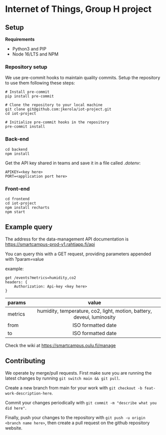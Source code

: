 # Internet of Things, Group H project

## Setup

**Requirements**

- Python3 and PIP
- Node 16/LTS and NPM

### Repository setup

We use pre-commit hooks to maintain quality commits. Setup the repository to use them following these steps:

```shell
# Install pre-commit
pip install pre-commit

# Clone the repository to your local machine
git clone git@github.com:jkerola/iot-project.git
cd iot-project

# Initialize pre-commit hooks in the repository
pre-commit install
```

### Back-end

```shell
cd backend
npm install
```

Get the API key shared in teams and save it in a file called _.dotenv_:

```shell
APIKEY=<key here>
PORT=<application port here>
```

### Front-end

```shell
cd frontend
cd iot-project
npm install recharts
npm start
```

## Example query

The address for the data-management API documentation is
https://smartcampus-prod-v1.rahtiapp.fi/api

You can query this with a GET request, providing parameters appended with ?param=value

example:

```
get /events?metrics=humidity,co2
headers: {
    Authorization: Api-key <key here>
}
```

| params  |                                 value                                  |
| :------ | :--------------------------------------------------------------------: |
| metrics | humidity, temperature, co2, light, motion, battery, deveui, luminosity |
| from    |                           ISO formatted date                           |
| to      |                           ISO formatted date                           |

Check the wiki at https://smartcampus.oulu.fi/manage

## Contributing

We operate by merge/pull requests. First make sure you are running the latest changes by running `git switch main && git pull`.

Create a new branch from main for your work with `git checkout -b feat-work-description-here`.

Commit your changes periodically with `git commit -m "describe what you did here"`.

Finally, push your changes to the repository with `git push -u origin <branch name here>`, then create a pull request on the github repository website.
